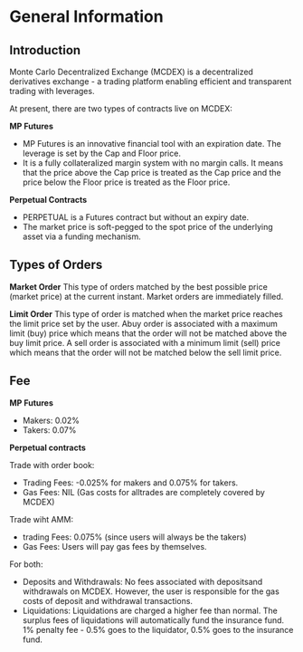 # General Information

## Introduction
Monte Carlo Decentralized Exchange (MCDEX) is a decentralized derivatives exchange - a trading platform enabling efficient and transparent trading with leverages.

At present, there are two types of contracts live on MCDEX:

**MP Futures**
- MP Futures is an innovative financial tool with an expiration date. The leverage is set by the Cap and Floor price.
- It is a fully collateralized margin system with no margin calls. It means that the price above the Cap price is treated as the Cap price and the price below the Floor price is treated as the Floor price.

**Perpetual Contracts**
- PERPETUAL is a Futures contract but without an expiry date.
- The market price is soft-pegged to the spot price of the underlying asset via a funding mechanism.

## Types of Orders
**Market Order**
This type of orders matched by the best possible price (market price) at the current instant. Market orders are immediately filled.

**Limit Order**
This type of order is matched when the market price reaches the limit price set by the user. Abuy order is associated with a maximum limit (buy) price which means that the order will not be matched above the buy limit price. A sell order is associated with a minimum limit (sell) price which means that the order will not be matched below the sell limit price.

## Fee
**MP Futures**

- Makers: 0.02%
- Takers: 0.07%

**Perpetual contracts**

Trade with order book:
- Trading Fees: -0.025% for makers and 0.075% for takers.            
- Gas Fees: NIL (Gas costs for alltrades are completely covered by MCDEX)

Trade wiht AMM:
- trading Fees: 0.075% (since users will always be the takers)
- Gas Fees: Users will pay gas fees by themselves.

For both:
- Deposits and Withdrawals: No fees associated with depositsand withdrawals on MCDEX. However, the user is responsible for the gas costs of deposit and withdrawal transactions.
- Liquidations: Liquidations are charged a higher fee than normal. The surplus fees of liquidations will automatically fund the insurance fund. 1% penalty fee - 0.5% goes to the liquidator, 0.5% goes to the insurance fund.
